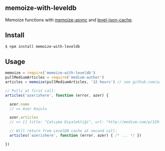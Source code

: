 ## memoize-with-leveldb

Memoize functions with [memoize-async](http://github.com/azer/memoize-async) and [level-json-cache](http://github.com/azer/level-json-cache).

## Install

```bash
$ npm install memoize-with-leveldb
```

## Usage

```js
memoize = require('memoize-with-leveldb')
pullMediumArticles = require('medium-author')
articles = memoize(pullMediumArticles, '12 hours') // see github.com/azer/english-time for valid time inputs

// Pulls at first call:
articles('azerishere', function (error, azer) {

  azer.name
  // => Azer Koçulu

  azer.articles
  // => [{ title: "Çatışma Diyalektiği", url: "http://medium.com/p/329f78bddf89", snippet: "Dünya bir çatışma alanıdır." }, ...]

  // Will return from LevelDB cache at second call:
  articles('azerishere', function (error, azer) { /* ... */ })

})
```
